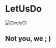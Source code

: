 # LetUsDo 

![CircleCI](https://circleci.com/gh/alepacheco/LetUsDo.svg?style=svg&circle-token=0432ae6dc8c33ececcdae3a3c740f94d3738485d)

## Not you, we ; )

